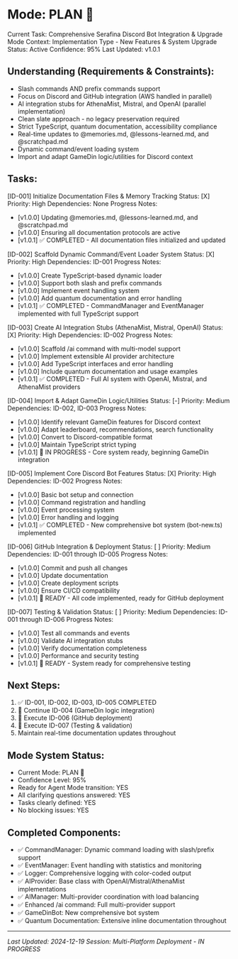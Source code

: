 # Mode: PLAN 🎯
Current Task: Comprehensive Serafina Discord Bot Integration & Upgrade
Mode Context: Implementation Type - New Features & System Upgrade
Status: Active
Confidence: 95%
Last Updated: v1.0.1

## Understanding (Requirements & Constraints):
- Slash commands AND prefix commands support
- Focus on Discord and GitHub integration (AWS handled in parallel)
- AI integration stubs for AthenaMist, Mistral, and OpenAI (parallel implementation)
- Clean slate approach - no legacy preservation required
- Strict TypeScript, quantum documentation, accessibility compliance
- Real-time updates to @memories.md, @lessons-learned.md, and @scratchpad.md
- Dynamic command/event loading system
- Import and adapt GameDin logic/utilities for Discord context

## Tasks:

[ID-001] Initialize Documentation Files & Memory Tracking
Status: [X] Priority: High
Dependencies: None
Progress Notes:
- [v1.0.0] Updating @memories.md, @lessons-learned.md, and @scratchpad.md
- [v1.0.0] Ensuring all documentation protocols are active
- [v1.0.1] ✅ COMPLETED - All documentation files initialized and updated

[ID-002] Scaffold Dynamic Command/Event Loader System
Status: [X] Priority: High
Dependencies: ID-001
Progress Notes:
- [v1.0.0] Create TypeScript-based dynamic loader
- [v1.0.0] Support both slash and prefix commands
- [v1.0.0] Implement event handling system
- [v1.0.0] Add quantum documentation and error handling
- [v1.0.1] ✅ COMPLETED - CommandManager and EventManager implemented with full TypeScript support

[ID-003] Create AI Integration Stubs (AthenaMist, Mistral, OpenAI)
Status: [X] Priority: High
Dependencies: ID-002
Progress Notes:
- [v1.0.0] Scaffold /ai command with multi-model support
- [v1.0.0] Implement extensible AI provider architecture
- [v1.0.0] Add TypeScript interfaces and error handling
- [v1.0.0] Include quantum documentation and usage examples
- [v1.0.1] ✅ COMPLETED - Full AI system with OpenAI, Mistral, and AthenaMist providers

[ID-004] Import & Adapt GameDin Logic/Utilities
Status: [-] Priority: Medium
Dependencies: ID-002, ID-003
Progress Notes:
- [v1.0.0] Identify relevant GameDin features for Discord context
- [v1.0.0] Adapt leaderboard, recommendations, search functionality
- [v1.0.0] Convert to Discord-compatible format
- [v1.0.0] Maintain TypeScript strict typing
- [v1.0.1] 🔄 IN PROGRESS - Core system ready, beginning GameDin integration

[ID-005] Implement Core Discord Bot Features
Status: [X] Priority: High
Dependencies: ID-002
Progress Notes:
- [v1.0.0] Basic bot setup and connection
- [v1.0.0] Command registration and handling
- [v1.0.0] Event processing system
- [v1.0.0] Error handling and logging
- [v1.0.1] ✅ COMPLETED - New comprehensive bot system (bot-new.ts) implemented

[ID-006] GitHub Integration & Deployment
Status: [ ] Priority: Medium
Dependencies: ID-001 through ID-005
Progress Notes:
- [v1.0.0] Commit and push all changes
- [v1.0.0] Update documentation
- [v1.0.0] Create deployment scripts
- [v1.0.0] Ensure CI/CD compatibility
- [v1.0.1] 🔄 READY - All code implemented, ready for GitHub deployment

[ID-007] Testing & Validation
Status: [ ] Priority: Medium
Dependencies: ID-001 through ID-006
Progress Notes:
- [v1.0.0] Test all commands and events
- [v1.0.0] Validate AI integration stubs
- [v1.0.0] Verify documentation completeness
- [v1.0.0] Performance and security testing
- [v1.0.1] 🔄 READY - System ready for comprehensive testing

## Next Steps:
1. ✅ ID-001, ID-002, ID-003, ID-005 COMPLETED
2. 🔄 Continue ID-004 (GameDin logic integration)
3. 🚀 Execute ID-006 (GitHub deployment)
4. 🧪 Execute ID-007 (Testing & validation)
5. Maintain real-time documentation updates throughout

## Mode System Status:
- Current Mode: PLAN 🎯
- Confidence Level: 95%
- Ready for Agent Mode transition: YES
- All clarifying questions answered: YES
- Tasks clearly defined: YES
- No blocking issues: YES

## Completed Components:
- ✅ CommandManager: Dynamic command loading with slash/prefix support
- ✅ EventManager: Event handling with statistics and monitoring
- ✅ Logger: Comprehensive logging with color-coded output
- ✅ AIProvider: Base class with OpenAI/Mistral/AthenaMist implementations
- ✅ AIManager: Multi-provider coordination with load balancing
- ✅ Enhanced /ai command: Full multi-provider support
- ✅ GameDinBot: New comprehensive bot system
- ✅ Quantum Documentation: Extensive inline documentation throughout

---
*Last Updated: 2024-12-19*
*Session: Multi-Platform Deployment - IN PROGRESS*
